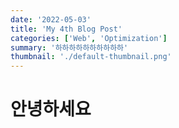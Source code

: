 ```yaml
---
date: '2022-05-03'
title: 'My 4th Blog Post'
categories: ['Web', 'Optimization']
summary: '하하하하하하하하하하'
thumbnail: './default-thumbnail.png'
---
```


# 안녕하세요
